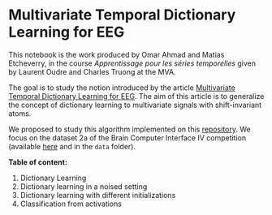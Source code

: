 # Multivariate Temporal Dictionary Learning for EEG

This notebook is the work produced by Omar Ahmad and Matias Etcheverry, in the course *Apprentissage pour les séries temporelles* given by Laurent Oudre and Charles Truong at the MVA.

The goal is to study the notion introduced by the article [Multivariate Temporal Dictionary Learning for EEG](https://arxiv.org/abs/1303.0742). The aim of this article is to generalize the concept of dictionary learning to multivariate signals with shift-invariant atoms.

We proposed to study this algorithm implemented on this [repository](https://github.com/sylvchev/mdla). We focus on the dataset 2a of the Brain Computer Interface IV competition (available [here](https://www.bbci.de/competition/iv/) and in the `data` folder).

**Table of content:**
1. Dictionary Learning
2. Dictionary learning in a noised setting
3. Dictionary learning with different initializations
4. Classification from activations